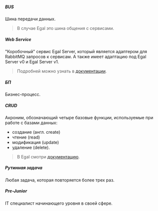 ##### BUS

Шина передачи данных.

> В случае Egal это шина общения с сервисами.

##### Web Service

"Коробочный" сервис Egal Server, который является адаптером для RabbitMQ
запросов к сервисам. А также имеет адаптацию под Egal Server v0 и Egal
Server v1.

> Подробней можно узнать в
> [документации](server/services/web_service.md).

##### БП

Бизнес-процесс.

##### CRUD

Акроним, обозначающий четыре базовые функции, используемые при работе с
базами данных: 
- создание (англ. create)
- чтение (read)
- модификация (update)
- удаление (delete).

> В Egal смотри [документацию](server/crud/index.md).

##### Рутинная задача

Любая задача, которая повторяется более трех раз.

##### Pre-Junior

IT специалист начинающего уровня в своей сфере.


